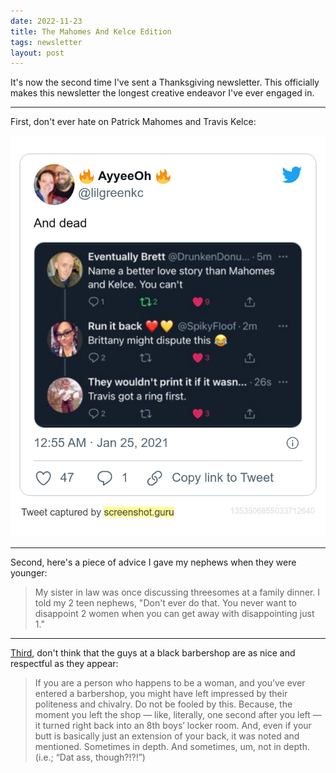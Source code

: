 ```yaml
---
date: 2022-11-23
title: The Mahomes And Kelce Edition
tags: newsletter
layout: post
---
```


It's now the second time I've sent a Thanksgiving newsletter. This officially makes this newsletter the longest creative endeavor I've ever engaged in.

---

First, don't ever hate on Patrick Mahomes and Travis Kelce:

![mahomes](https://raw.githubusercontent.com/muneer78/muneer78.github.io/master/images/mahomes.png)

---

Second, here's a piece of advice I gave my nephews when they were younger:

> My sister in law was once discussing threesomes at a family dinner. I told my 2 teen nephews, "Don't ever do that. You never want to disappoint 2 women when you can get away with disappointing just 1."

---

[Third](https://www.theroot.com/10-things-you-need-to-know-about-the-black-barbershop-1822521573), don't think that the guys at a black barbershop are as nice and respectful as they appear:

> If you are a person who happens to be a woman, and you’ve ever entered a barbershop, you might have left impressed by their politeness and chivalry. Do not be fooled by this. Because, the moment you left the shop — like, literally, one second after you left — it turned right back into an 8th boys’ locker room. And, even if your butt is basically just an extension of your back, it was noted and mentioned. Sometimes in depth. And sometimes, um, not in depth. (i.e.; “Dat ass, though?!?!”)